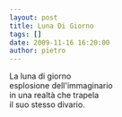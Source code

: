 ```yaml
---
layout: post
title: Luna Di Giorno
tags: []
date: 2009-11-16 16:20:00
author: pietro
---
```

La luna di giorno<br/>esplosione dell'immaginario<br/>in una realtà che trapela<br/>il suo stesso divario.
